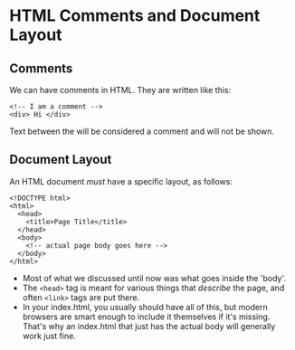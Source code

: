 # HTML Comments and Document Layout

## Comments 

We can have comments in HTML. They are written like this:

    <!-- I am a comment -->
    <div> Hi </div>

Text between the <!-- and the --> will be considered a comment and will not be shown.

## Document Layout

An HTML document *must* have a specific layout, as follows:

    <!DOCTYPE html>
    <html>
      <head>
        <title>Page Title</title>
      </head>
      <body>
        <!-- actual page body goes here -->
      </body>
    </html>

* Most of what we discussed until now was what goes inside the 'body'. 
* The `<head>` tag is meant for various things that *describe* the page, and often `<link>` tags are put there. 
* In your index.html, you usually should have all of this, but modern browsers are smart enough to include it themselves if it's missing. That's why an index.html that just has the actual body will generally work just fine. 